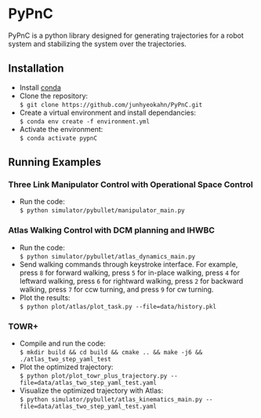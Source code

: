 # PyPnC
PyPnC is a python library designed for generating trajectories for a robot
system and stabilizing the system over the trajectories.

## Installation
- Install [conda](https://docs.anaconda.com/anaconda/install/)
- Clone the repository:<br/>
```$ git clone https://github.com/junhyeokahn/PyPnC.git```
- Create a virtual environment and install dependancies:<br/>
```$ conda env create -f environment.yml```
- Activate the environment:<br/>
```$ conda activate pypnC```

## Running Examples
### Three Link Manipulator Control with Operational Space Control
- Run the code:<br/>
```$ python simulator/pybullet/manipulator_main.py```
### Atlas Walking Control with DCM planning and IHWBC
- Run the code:<br/>
```$ python simulator/pybullet/atlas_dynamics_main.py```
- Send walking commands through keystroke interface. For example, press ```8``` for forward walking, press ```5``` for in-place walking, press ```4``` for leftward walking, press ```6``` for rightward walking, press ```2``` for backward walking, press ```7``` for ccw turning, and press ```9``` for cw turning.
- Plot the results:<br/>
```$ python plot/atlas/plot_task.py --file=data/history.pkl```
### TOWR+
- Compile and run the code:<br/>
```$ mkdir build && cd build && cmake .. && make -j6 && ./atlas_two_step_yaml_test```
- Plot the optimized trajectory:<br/>
```$ python plot/plot_towr_plus_trajectory.py --file=data/atlas_two_step_yaml_test.yaml```
- Visualize the optimized trajectory with Atlas:<br/>
```$ python simulator/pybullet/atlas_kinematics_main.py --file=data/atlas_two_step_yaml_test.yaml```

